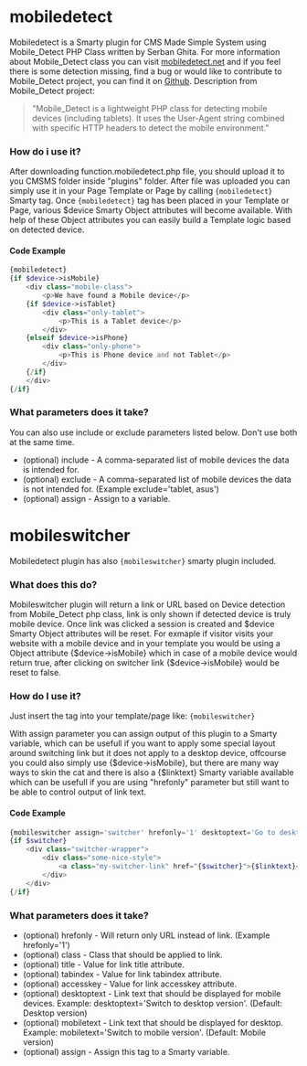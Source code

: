 mobiledetect
============

Mobiledetect is a Smarty plugin for CMS Made Simple System using Mobile_Detect PHP Class written by Serban Ghita.
For more information about Mobile_Detect class you can visit <a href="http://mobiledetect.net">mobiledetect.net</a> and 
if you feel there is some detection missing, find a bug or would like to contribute to Mobile_Detect project, you can find 
it on <a href="https://github.com/serbanghita/Mobile-Detect">Github</a>.
Description from Mobile_Detect project:
> "Mobile_Detect is a lightweight PHP class for detecting mobile devices (including tablets). It uses the User-Agent string combined with specific HTTP headers to detect the mobile environment."

### How do i use it?

After downloading function.mobiledetect.php file, you should upload it to you CMSMS folder inside "plugins" folder. 
After file was uploaded you can simply use it in your Page Template or Page by calling <code>{mobiledetect}</code> Smarty tag.
Once <code>{mobiledetect}</code> tag has been placed in your Template or Page, various $device Smarty Object attributes will become available.
With help of these Object attributes you can easily build a Template logic based on detected device.

#### Code Example

```php
{mobiledetect}
{if $device->isMobile}
	<div class="mobile-class">
		<p>We have found a Mobile device</p>
	{if $device->isTablet}
		<div class="only-tablet">
			<p>This is a Tablet device</p>
		</div>
	{elseif $device->isPhone}
		<div class="only-phone">
			<p>This is Phone device and not Tablet</p>
		</div>
	{/if}
	</div>
{/if}
```

### What parameters does it take?

You can also use include or exclude parameters listed below. Don't use both at the same time.
<ul>
	<li>(optional) include - A comma-separated list of mobile devices the data is intended for.</li>
	<li>(optional) exclude - A comma-separated list of mobile devices the data is not intended for. (Example exclude='tablet, asus')</li>
	<li>(optional) assign - Assign to a variable.</li>
</ul>

mobileswitcher
============

Mobiledetect plugin has also <code>{mobileswitcher}</code> smarty plugin included.

### What does this do?

Mobileswitcher plugin will return a link or URL based on Device detection from Mobile_Detect php class, link is only shown if detected device is truly mobile device.
Once link was clicked a session is created and $device Smarty Object attributes will be reset.
For exmaple if visitor visits your website with a mobile device and in your template you would be using
a Object attribute {$device->isMobile} which in case of a mobile device would return true,
after clicking on switcher link {$device->isMobile} would be reset to false.

### How do I use it?

Just insert the tag into your template/page like:
<code>{mobileswitcher}</code>

With assign parameter you can assign output of this plugin to a Smarty variable, which can be usefull if you want to apply some special layout around switching link
but it does not apply to a desktop device, offcourse you could also simply use {$device->isMobile}, but there are many way ways to skin the cat and there is also
a {$linktext} Smarty variable available which can be usefull if you are using "hrefonly" parameter but still want to be able to control output of link text.

#### Code Example

```php
{mobileswitcher assign='switcher' hrefonly='1' desktoptext='Go to desktop layout' mobiletext='Go to mobile layout'}
{if $switcher}
	<div class="switcher-wrapper">
		<div class="some-nice-style">
			<a class="my-switcher-link" href="{$switcher}">{$linktext}</a>
		</div>
	</div>
{/if}
```

### What parameters does it take?

<ul>
	<li>(optional) hrefonly - Will return only URL instead of link. (Example hrefonly='1')</li>
	<li>(optional) class - Class that should be applied to link.</li>
	<li>(optional) title - Value for link title attribute.</li>
	<li>(optional) tabindex - Value for link tabindex attribute.</li>
	<li>(optional) accesskey - Value for link accesskey attribute.</li>
	<li>(optional) desktoptext - Link text that should be displayed for mobile devices. Example: desktoptext='Switch to desktop version'. (Default: Desktop version)</li>
	<li>(optional) mobiletext - Link text that should be displayed for desktop. Example: mobiletext='Switch to mobile version'. (Default: Mobile version)</li>
	<li>(optional) assign - Assign this tag to a Smarty variable.</li>
</ul>
